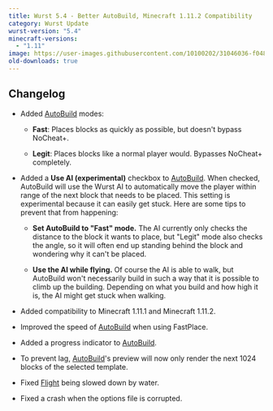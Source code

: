 ```yaml
---
title: Wurst 5.4 - Better AutoBuild, Minecraft 1.11.2 Compatibility
category: Wurst Update
wurst-version: "5.4"
minecraft-versions:
  - "1.11"
image: https://user-images.githubusercontent.com/10100202/31046036-f048848a-a5f1-11e7-85cf-c32bf9e57c7e.jpg
old-downloads: true
---
```

## Changelog

- Added [AutoBuild](https://wiki.wurstclient.net/autobuild) modes:

  - **Fast**: Places blocks as quickly as possible, but doesn't bypass NoCheat+.

  - **Legit**: Places blocks like a normal player would. Bypasses NoCheat+ completely.

- Added a **Use AI (experimental)** checkbox to [AutoBuild](https://wiki.wurstclient.net/autobuild). When checked, AutoBuild will use the Wurst AI to automatically move the player within range of the next block that needs to be placed. This setting is experimental because it can easily get stuck. Here are some tips to prevent that from happening:

  - **Set AutoBuild to "Fast" mode.** The AI currently only checks the distance to the block it wants to place, but "Legit" mode also checks the angle, so it will often end up standing behind the block and wondering why it can't be placed.

  - **Use the AI while flying.** Of course the AI is able to walk, but AutoBuild won't necessarily build in such a way that it is possible to climb up the building. Depending on what you build and how high it is, the AI might get stuck when walking.

- Added compatibility to Minecraft 1.11.1 and Minecraft 1.11.2.

- Improved the speed of [AutoBuild](https://wiki.wurstclient.net/autobuild) when using FastPlace.

- Added a progress indicator to [AutoBuild](https://wiki.wurstclient.net/autobuild).

- To prevent lag, [AutoBuild](https://wiki.wurstclient.net/autobuild)'s preview will now only render the next 1024 blocks of the selected template.

- Fixed [Flight](https://wiki.wurstclient.net/flight) being slowed down by water.

- Fixed a crash when the options file is corrupted.
